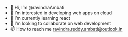 - 👋 Hi, I’m @ravindraAmbati
- 👀 I’m interested in developing web apps on cloud
- 🌱 I’m currently learning react
- 💞️ I’m looking to collaborate on web development
- 📫 How to reach me ravindra.reddy.ambati@outlook.in

<!---
ravindraAmbati/ravindraAmbati is a ✨ special ✨ repository because its `README.md` (this file) appears on your GitHub profile.
You can click the Preview link to take a look at your changes.
--->
